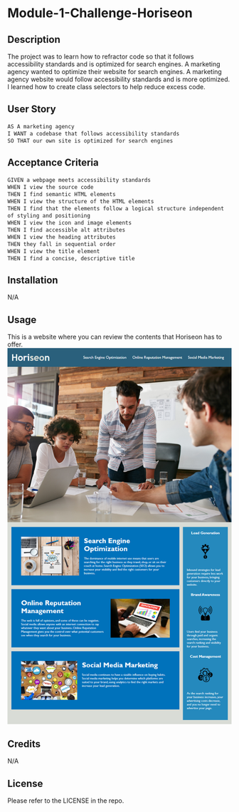 # Module-1-Challenge-Horiseon

## Description

The project was to learn how to refractor code so that it follows accessibility standards and is optimized for search engines.
A marketing agency wanted to optimize their website for search engines.
A marketing agency website would follow accessibility standards and is more optimized.
I learned how to create class selectors to help reduce excess code.

## User Story

```
AS A marketing agency
I WANT a codebase that follows accessibility standards
SO THAT our own site is optimized for search engines
```

## Acceptance Criteria

```
GIVEN a webpage meets accessibility standards
WHEN I view the source code
THEN I find semantic HTML elements
WHEN I view the structure of the HTML elements
THEN I find that the elements follow a logical structure independent of styling and positioning
WHEN I view the icon and image elements
THEN I find accessible alt attributes
WHEN I view the heading attributes
THEN they fall in sequential order
WHEN I view the title element
THEN I find a concise, descriptive title
```

## Installation

N/A

## Usage

This is a website where you can review the contents that Horiseon has to offer.
![Horiseon](./assets/01-html-css-git-homework-demo.png)

## Credits

N/A

## License

Please refer to the LICENSE in the repo.

